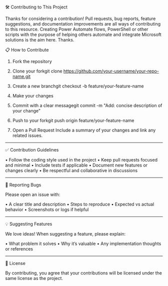 🛠️ Contributing to This Project

Thanks for considering a  contribution! Pull requests, bug reports, feature suggestions, and documentation improvements are all ways of contributing to this resource. 
Creating Power Automate flows, PowerShell or other scripts with the purpose of helping others automate and integrate Microsoft solutions is the aim here. Thanks. 

📋 How to Contribute

1. Fork the repository
2. Clone your forkgit clone https://github.com/your-username/your-repo-name.git

3. Create a new branchgit checkout -b feature/your-feature-name

4. Make your changes
5. Commit with a clear messagegit commit -m "Add: concise description of your change"

6. Push to your forkgit push origin feature/your-feature-name

7. Open a Pull Request
Include a summary of your changes and link any related issues.


---

✅ Contribution Guidelines

• Follow the coding style used in the project
• Keep pull requests focused and minimal
• Include tests if applicable
• Document new features or changes clearly
• Be respectful and collaborative in discussions


---

🐛 Reporting Bugs

Please open an issue with:

• A clear title and description
• Steps to reproduce
• Expected vs actual behavior
• Screenshots or logs if helpful


---

💡 Suggesting Features

We love ideas! When suggesting a feature, please explain:

• What problem it solves
• Why it’s valuable
• Any implementation thoughts or references


---

📄 License

By contributing, you agree that your contributions will be licensed under the same license as the project.